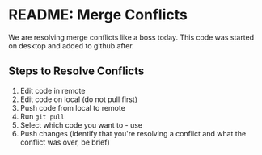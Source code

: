 # README: Merge Conflicts

We are resolving merge conflicts like a boss today. This code was started on desktop and added to github after.

## Steps to Resolve Conflicts

1. Edit code in remote
2. Edit code on local (do not pull first)
3. Push code from local to remote
4. Run `git pull`
5. Select which code you want to - use
6. Push changes (identify that you're resolving a conflict and what the conflict was over, be brief)
